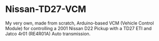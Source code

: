 # Nissan-TD27-VCM
My very own, made from scratch, Arduino-based VCM (Vehicle Control Module) for controlling a 2001 Nissan D22 Pickup with a TD27 ETI and Jatco 4r01 (RE4R01A) Auto transmission.

